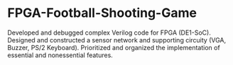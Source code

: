 # FPGA-Football-Shooting-Game
Developed and debugged complex Verilog code for FPGA (DE1-SoC).
Designed and constructed a sensor network and supporting circuity (VGA, Buzzer, PS/2 Keyboard).
Prioritized and organized the implementation of essential and nonessential features.
